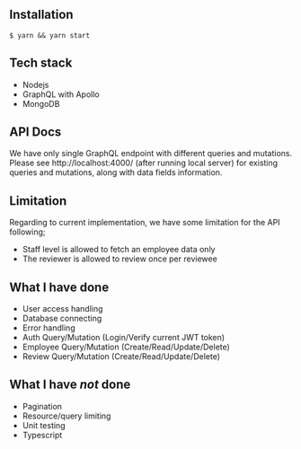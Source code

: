 ## Installation

```
$ yarn && yarn start
```

## Tech stack

- Nodejs
- GraphQL with Apollo
- MongoDB

## API Docs

We have only single GraphQL endpoint with different queries and mutations.
Please see http://localhost:4000/ (after running local server) for existing queries and mutations, along with data fields information.

## Limitation

Regarding to current implementation, we have some limitation for the API following;
- Staff level is allowed to fetch an employee data only
- The reviewer is allowed to review once per reviewee

## What I have done
- User access handling
- Database connecting
- Error handling
- Auth Query/Mutation (Login/Verify current JWT token)
- Employee Query/Mutation (Create/Read/Update/Delete)
- Review Query/Mutation (Create/Read/Update/Delete)

## What I have *not* done
- Pagination
- Resource/query limiting
- Unit testing
- Typescript
